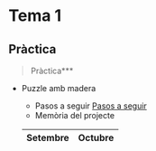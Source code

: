 # Tema 1

## Pràctica

> Pràctica*** 

* Puzzle amb madera
    + Pasos a seguir
    [Pasos a seguir](http://colegiogregorimayansgandia.blogspot.com/2016/08/tec010301.html)
    + Memòria del projecte
    
    | Setembre | Octubre |
    | :---    | :---:    |

